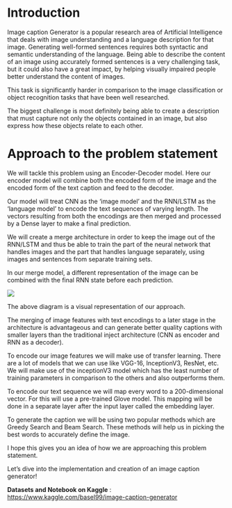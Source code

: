 # **Introduction**

Image caption Generator is a popular research area of Artificial Intelligence that deals with image understanding and a language description for that image. Generating well-formed sentences requires both syntactic and semantic understanding of the language. Being able to describe the content of an image using accurately formed sentences is a very challenging task, but it could also have a great impact, by helping visually impaired people better understand the content of images. 

This task is significantly harder in comparison to the image classification or object recognition tasks that have been well researched. 

The biggest challenge is most definitely being able to create a description that must capture not only the objects contained in an image, but also express how these objects relate to each other.

# **Approach to the problem statement**
We will tackle this problem using an Encoder-Decoder model. Here our encoder model will combine both the encoded form of the image and the encoded form of the text caption and feed to the decoder.

Our model will treat CNN as the ‘image model’ and the RNN/LSTM as the ‘language model’ to encode the text sequences of varying length. The vectors resulting from both the encodings are then merged and processed by a Dense layer to make a final prediction.

We will create a merge architecture in order to keep the image out of the RNN/LSTM and thus be able to train the part of the neural network that handles images and the part that handles language separately, using images and sentences from separate training sets. 

In our merge model, a different representation of the image can be combined with the final RNN state before each prediction.

![](https://cdn.analyticsvidhya.com/wp-content/uploads/2020/10/Screenshot-2020-10-20-at-7.36.38-PM-768x289.png)

The above diagram is a visual representation of our approach.

The merging of image features with text encodings to a later stage in the architecture is advantageous and can generate better quality captions with smaller layers than the traditional inject architecture (CNN as encoder and RNN as a decoder).

To encode our image features we will make use of transfer learning. There are a lot of models that we can use like VGG-16, InceptionV3, ResNet, etc.
We will make use of the inceptionV3 model which has the least number of training parameters in comparison to the others and also outperforms them.

To encode our text sequence we will map every word to a 200-dimensional vector. For this will use a pre-trained Glove model. This mapping will be done in a separate layer after the input layer called the embedding layer.

To generate the caption we will be using two popular methods which are Greedy Search and Beam Search. These methods will help us in picking the best words to accurately define the image.

I hope this gives you an idea of how we are approaching this problem statement.


Let’s dive into the implementation and creation of an image caption generator!

**Datasets and Notebook on Kaggle** : https://www.kaggle.com/basel99/image-caption-generator
